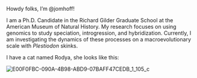 Howdy folks, I’m @jomhoff!

I am a Ph.D. Candidate in the Richard Gilder Graduate School at the American Museum of Natural History. My research focuses on using genomics to study speciation, introgression, and hybridization. 
Currently, I am investigating the dynamics of these processes on a macroevolutionary scale with _Plestiodon_ skinks.

I have a cat named Rodya, she looks like this: 

![E00F0FBC-090A-4B98-ABD9-07BAFF47CEDB_1_105_c](https://github.com/jomhoff/jomhoff/assets/166093179/1cbe2b50-324c-4608-b18a-8f7a414b738b)


